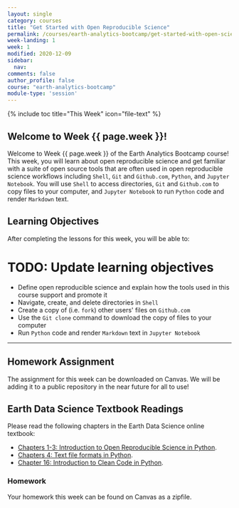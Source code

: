 ```yaml
---
layout: single
category: courses
title: "Get Started with Open Reproducible Science"
permalink: /courses/earth-analytics-bootcamp/get-started-with-open-science/
week-landing: 1
week: 1
modified: 2020-12-09
sidebar:
  nav:
comments: false
author_profile: false
course: "earth-analytics-bootcamp"
module-type: 'session'
---
```

{% include toc title="This Week" icon="file-text" %}

<div class="notice--info" markdown="1">

## <i class="fa fa-ship" aria-hidden="true"></i> Welcome to Week {{ page.week }}!

Welcome to Week {{ page.week }} of the Earth Analytics Bootcamp course! This week, you will learn about open reproducible science and get familiar with a suite of open source tools that are often used in open reproducible science workflows including `Shell`, `Git` and `Github.com`, `Python`, and `Jupyter Notebook`. You will use `Shell` to access directories, `Git` and `Github.com` to copy files to your computer, and `Jupyter Notebook` to run `Python` code and render `Markdown` text.


## <i class="fa fa-graduation-cap" aria-hidden="true"></i> Learning Objectives

After completing the lessons for this week, you will be able to:

# TODO: Update learning objectives
* Define open reproducible science and explain how the tools used in this course support and promote it
* Navigate, create, and delete directories in `Shell`
* Create a copy of (i.e. `fork`) other users' files on `Github.com`
* Use the `Git clone` command to download the copy of files to your computer
* Run `Python` code and render `Markdown` text in `Jupyter Notebook`


*******

## <i class="fa fa-pencil-square-o" aria-hidden="true"></i> Homework Assignment


The assignment for this week can be downloaded on Canvas. We will be adding it to a
public repository in the near future for all to use!


## <i class="fa fa-book"></i> Earth Data Science Textbook Readings

Please read the following chapters in the Earth Data Science online textbook:

* <a href="https://www.earthdatascience.org/courses/intro-to-earth-data-science/open-reproducible-science/">Chapters 1-3: Introduction to Open Reproducible Science in Python</a>.
* <a href="https://www.earthdatascience.org/courses/intro-to-earth-data-science/file-formats/use-text-files/">Chapters 4: Text file formats in Python</a>.
* <a href="https://www.earthdatascience.org/courses/intro-to-earth-data-science/write-efficient-python-code/intro-to-clean-code/">Chapter 16: Introduction to Clean Code in Python</a>.

### Homework

Your homework this week can be found on Canvas as a zipfile.
